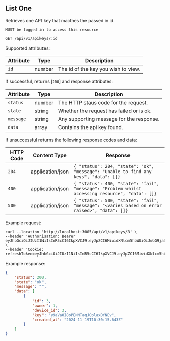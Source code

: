 ## List One

Retrieves one API key that macthes the passed in id.

`MUST be logged in to access this resource`

```plaintext
GET /api/v1/apikeys/:id
```

Supported attributes:

| Attribute                | Type     | Description           |
|--------------------------|----------|-----------------------|
| `id`            | number | The id of the key you wish to view. |

If successful, returns [`200`] and response attributes:

| Attribute                | Type     | Description           |
|--------------------------|----------|-----------------------|
| `status`            | number | The HTTP staus code for the request. |
| `state`            | string | Whether the request has failed or is ok. |
| `message`            | string | Any supporting message for the response. |
| `data`            | array | Contains the api key found. |

If unsuccessful returns the following response codes and data:

| HTTP Code                 | Content Type   | Response        |
|---------------------------|----------------|-----------------|
| `204`                     | application/json | `{ "status": 204, "state": "ok", "message": "Unable to find any keys", "data": []}`|
| `400`                     | application/json | `{ "status": 400, "state": "fail", "message": "Problem whilst accessing resource", "data": []}`|
| `500`                     | application/json | `{ "status": 500, "state": "fail", "message": "<varies based on error raised>", "data": []}`|

Example request:

```shell
curl --location 'http://localhost:3005/api/v1/apikeys/3' \
--header 'Authorisation: Bearer eyJhbGciOiJIUzI1NiIsInR5cCI6IkpXVCJ9.eyJpZCI6MiwidXNlcm5hbWUiOiJwbG9ja3llckBnb29nbGVtYWlsLmNvbSIsImRpc3BsYXlfbmFtZSI6IlBhdWwiLCJsYXN0X2xvZ29uIjpudWxsLCJpYXQiOjE3MzI4MDUyMjQsImV4cCI6MTczMjgwNTUyNH0.uuT92OthhuqQ2DHCmKvNC0fSTSGmSmjAI6IrXDVTCLQ' \
--header 'Cookie: refreshToken=eyJhbGciOiJIUzI1NiIsInR5cCI6IkpXVCJ9.eyJpZCI6MiwidXNlcm5hbWUiOiJwbG9ja3llckBnb29nbGVtYWlsLmNvbSIsImRpc3BsYXlfbmFtZSI6IlBhdWwiLCJsYXN0X2xvZ29uIjpudWxsLCJpYXQiOjE3MzI4MDUyMjQsImV4cCI6MTczMjg5MTYyNH0._trzUxZ1BQumVlwhaCFlbKl9MamG2VpuXHLKuH6oSi0'
```

Example response:

```json
{
    "status": 200,
    "state": "ok",
    "message": "",
    "data": [
        {
            "id": 3,
            "owner": 1,
            "device_id": 3,
            "key": "y9aVa0I8oPENNTaqJOplaxDYNEv",
            "created_at": "2024-11-19T10:30:15.643Z"
        }
    ]
}
```